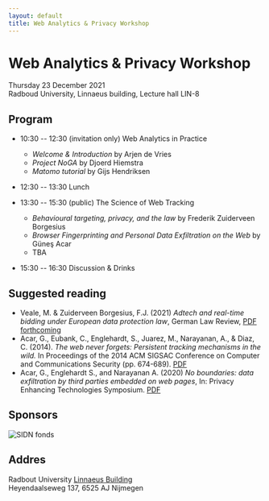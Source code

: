 ```yaml
---
layout: default
title: Web Analytics & Privacy Workshop
---
```


# Web Analytics & Privacy Workshop

Thursday 23 December 2021  
Radboud University, Linnaeus building, Lecture hall LIN-8 

## Program

* 10:30 -- 12:30 (invitation only) Web Analytics in Practice
	* _Welcome & Introduction_ by Arjen de Vries
	* _Project NoGA_ by Djoerd Hiemstra
	* _Matomo tutorial_ by Gijs Hendriksen

* 12:30 -- 13:30 Lunch

* 13:30 -- 15:30 (public) The Science of Web Tracking
	* _Behavioural targeting, privacy, and the law_ by Frederik Zuiderveen Borgesius 
	* _Browser Fingerprinting and Personal Data Exfiltration on the Web_ by Güneş Acar
	* TBA

* 15:30 -- 16:30 Discussion & Drinks 

## Suggested reading

* Veale, M. & Zuiderveen Borgesius, F.J. (2021) _Adtech and real-time bidding under European data protection law_, German Law Review, [PDF forthcoming](https://works.bepress.com/frederik-zuiderveenborgesius/66/)
* Acar, G., Eubank, C., Englehardt, S., Juarez, M., Narayanan, A., & Diaz, C. (2014). _The web never forgets: Persistent tracking mechanisms in the wild._ In Proceedings of the 2014 ACM SIGSAC Conference on Computer and Communications Security (pp. 674-689). [PDF](http://securewww.esat.kuleuven.be/cosic/publications/article-2457.pdf) 
* Acar, G., Englehardt S., and Narayanan A. (2020) _No boundaries: data exfiltration by third parties embedded on web pages_, In: Privacy Enhancing Technologies Symposium. [PDF](https://webtransparency.cs.princeton.edu/no_boundaries/assets/no-boundaries-pets2020.pdf)

## Sponsors

![SIDN fonds](/assets/img/sidnfondslogo.png)

## Addres

Radbout University
[Linnaeus Building](https://www.ru.nl/uvb/campus/gebouwen/vm/linnaeusgebouw/)  
Heyendaalseweg 137, 6525 AJ Nijmegen



